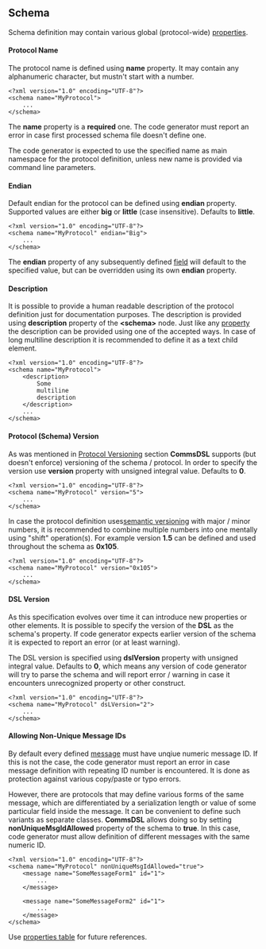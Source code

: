 ## Schema
Schema definition may contain various global (protocol-wide) 
[properties](../intro/properties.md).

#### Protocol Name
The protocol name is defined using **name** property. It may contain any
alphanumeric character, but mustn't start with a number. 
```
<?xml version="1.0" encoding="UTF-8"?>
<schema name="MyProtocol">
    ...
</schema>
```
The **name** property is a **required** one. The code generator must report
an error in case first processed schema file doesn't define one.

The code generator is expected to use the specified name as main namespace
for the protocol definition, unless new name is provided via command line
parameters.

#### Endian
Default endian for the protocol can be defined using **endian** property. Supported
values are either **big** or **little** (case insensitive). Defaults to **little**.
```
<?xml version="1.0" encoding="UTF-8"?>
<schema name="MyProtocol" endian="Big">
    ...
</schema>
```
The **endian** property of any subsequently defined [field](../fields/fields.md) 
will default to the specified value, but can be overridden using
its own **endian** property. 

#### Description
It is possible to provide a human readable description of the protocol definition
just for documentation purposes. The description is provided using **description**
property of the **&lt;schema&gt;** node. Just like any [property](../intro/properties.md)
the description can be provided using one of the accepted ways. In case of
long multiline description it is recommended to define it as a text child element.
```
<?xml version="1.0" encoding="UTF-8"?>
<schema name="MyProtocol">
    <description> 
        Some 
        multiline
        description
    </description>
    ...
</schema>
```

#### Protocol (Schema) Version
As was mentioned in [Protocol Versioning](../intro/protocol_versioning.md) section
**CommsDSL** supports (but doesn't enforce) versioning of the schema / protocol.
In order to specify the version use **version** property with unsigned integral
value. Defaults to **0**.
```
<?xml version="1.0" encoding="UTF-8"?>
<schema name="MyProtocol" version="5">
    ...
</schema>
```
In case the protocol definition uses[semantic versioning](https://semver.org/) 
with major / minor numbers, it is recommended to combine multiple numbers into one
mentally using "shift" operation(s).
For example version **1.5** can be defined and used throughout the schema as **0x105**.
```
<?xml version="1.0" encoding="UTF-8"?>
<schema name="MyProtocol" version="0x105">
    ...
</schema>
```

#### DSL Version
As this specification evolves over time it can introduce new properties or
other elements. It is possible to specify the version of the **DSL** as the schema's
property. If code generator expects earlier version of the schema it is expected
to report an error (or at least warning). 

The DSL version is specified using **dslVersion** property with unsigned integral
value. Defaults to **0**, which means any version of code generator will try to
parse the schema and will report error / warning in case it encounters unrecognized
property or other construct.
```
<?xml version="1.0" encoding="UTF-8"?>
<schema name="MyProtocol" dsLVersion="2">
    ...
</schema>
```

#### Allowing Non-Unique Message IDs
By default every defined [message](../messages/messages.md) must have unqiue 
numeric message ID. If this is not the case, the code generator must report an
error in case message definition with repeating ID number is encountered.
It is done as protection against various copy/paste or typo errors. 

However, there are protocols that may define various forms of the same message, 
which are differentiated by a serialization length or value of some particular
field inside the message. It can be convenient to define such variants as separate
classes. **CommsDSL** allows doing so by setting **nonUniqueMsgIdAllowed** property
of the schema to **true**. In this case, code generator must allow definition of
different messages with the same numeric ID.
```
<?xml version="1.0" encoding="UTF-8"?>
<schema name="MyProtocol" nonUniqueMsgIdAllowed="true">
    <message name="SomeMessageForm1" id="1">
        ...
    </message>
    
    <message name="SomeMessageForm2" id="1">
        ...
    </message>    
</schema>
```

Use [properties table](../appendix/schema.md) for future references.
